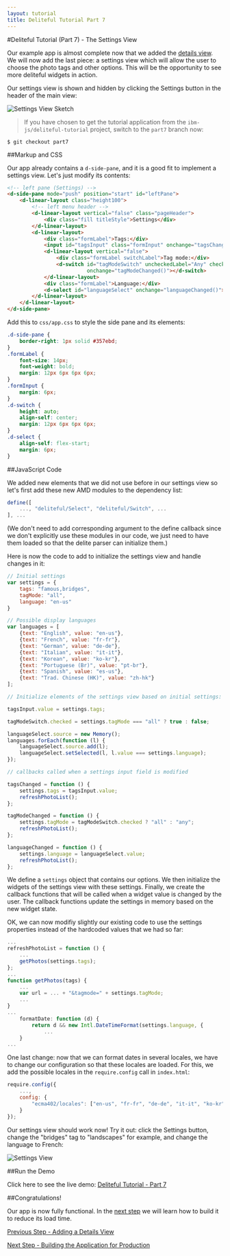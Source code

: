 ```yaml
---
layout: tutorial
title: Deliteful Tutorial Part 7
---
```

#Deliteful Tutorial (Part 7) - The Settings View

Our example app is almost complete now that we added the [details view](Part6DetailsView.md).
We will now add the last piece: a settings view which will allow the user to choose the photo tags and other options.
This will be the opportunity to see more deliteful widgets in action.

Our settings view is shown and hidden by clicking the Settings button in the header of the main view:

![Settings View Sketch](images/settingssketch.png)

> If you have chosen to get the tutorial application from the `ibm-js/deliteful-tutorial` project,
switch to the `part7` branch now:
```
$ git checkout part7
```

##Markup and CSS

Our app already contains a `d-side-pane`, and it is a good fit to implement a settings view. Let's just modify its
contents:

```html
<!-- left pane (Settings) -->
<d-side-pane mode="push" position="start" id="leftPane">
    <d-linear-layout class="height100">
        <!-- left menu header -->
        <d-linear-layout vertical="false" class="pageHeader">
            <div class="fill titleStyle">Settings</div>
        </d-linear-layout>
        <d-linear-layout>
            <div class="formLabel">Tags:</div>
            <input id="tagsInput" class="formInput" onchange="tagsChanged()">
            <d-linear-layout vertical="false">
                <div class="formLabel switchLabel">Tag mode:</div>
                <d-switch id="tagModeSwitch" uncheckedLabel="Any" checkedLabel="All"
                          onchange="tagModeChanged()"></d-switch>
            </d-linear-layout>
            <div class="formLabel">Language:</div>
            <d-select id="languageSelect" onchange="languageChanged()"></d-select>
        </d-linear-layout>
    </d-linear-layout>
</d-side-pane>
```

Add this to `css/app.css` to style the side pane and its elements:

```css
.d-side-pane {
    border-right: 1px solid #357ebd;
}
.formLabel {
    font-size: 14px;
    font-weight: bold;
    margin: 12px 6px 6px 6px;
}
.formInput {
    margin: 6px;
}
.d-switch {
    height: auto;
    align-self: center;
    margin: 12px 6px 6px 6px;
}
.d-select {
    align-self: flex-start;
    margin: 6px;
}
```

##JavaScript Code

We added new elements that we did not use before in our settings view so let's first add these new AMD modules to the
dependency list:

```js
define([
	..., "deliteful/Select", "deliteful/Switch", ...
], ...
```

(We don't need to add corresponding argument to the define callback since we don't explicitly use these modules in
our code, we just need to have them loaded so that the delite parser can initialize them.)

Here is now the code to add to initialize the settings view and handle changes in it:

```js
// Initial settings
var settings = {
	tags: "famous,bridges",
	tagMode: "all",
	language: "en-us"
}

// Possible display languages
var languages = [
	{text: "English", value: "en-us"},
	{text: "French", value: "fr-fr"},
	{text: "German", value: "de-de"},
	{text: "Italian", value: "it-it"},
	{text: "Korean", value: "ko-kr"},
	{text: "Portuguese (Br)", value: "pt-br"},
	{text: "Spanish", value: "es-us"},
	{text: "Trad. Chinese (HK)", value: "zh-hk"}
];

// Initialize elements of the settings view based on initial settings:

tagsInput.value = settings.tags;

tagModeSwitch.checked = settings.tagMode === "all" ? true : false;

languageSelect.source = new Memory();
languages.forEach(function (l) {
	languageSelect.source.add(l);
	languageSelect.setSelected(l, l.value === settings.language);
});

// callbacks called when a settings input field is modified

tagsChanged = function () {
	settings.tags = tagsInput.value;
	refreshPhotoList();
};

tagModeChanged = function () {
	settings.tagMode = tagModeSwitch.checked ? "all" : "any";
	refreshPhotoList();
};

languageChanged = function () {
	settings.language = languageSelect.value;
	refreshPhotoList();
};
```

We define a `settings` object that contains our options. We then initialize the widgets of the settings view with
these settings. Finally, we create the callback functions that will be called when a widget value is changed by the
user. The callback functions update the settings in memory based on the new widget state.

OK, we can now modifiy slightly our existing code to use the settings properties instead of the hardcoded values that
we had so far:

```js
...
refreshPhotoList = function () {
	...
	getPhotos(settings.tags);
};
...
function getPhotos(tags) {
	...
	var url = ... + "&tagmode=" + settings.tagMode;
	...
}
...
	formatDate: function (d) {
		return d && new Intl.DateTimeFormat(settings.language, {
			...
	}
...
```

One last change: now that we can format dates in several locales, we have to change our configuration
so that these locales are loaded. For this, we add the possible locales in the `require.config` call in `index.html`:

```js
require.config({
	...,
	config: {
		"ecma402/locales": ["en-us", "fr-fr", "de-de", "it-it", "ko-kr", "pt-br", "es-us", "zh-hk"]
	}
});
```

Our settings view should work now! Try it out: click the Settings button, change the "bridges" tag to "landscapes" for
example, and change the language to French:

![Settings View](images/settingsview.png)

##Run the Demo

Click here to see the live demo:
[Deliteful Tutorial - Part 7](http://ibm-js.github.io/deliteful-tutorial/runnable/part7/index.html)

##Congratulations!

Our app is now fully functional. In the [next step](Part8Build.md) we will learn how to build it to reduce its
load time.

[Previous Step - Adding a Details View](Part6DetailsView.md)

[Next Step - Building the Application for Production](Part8Build.md)
